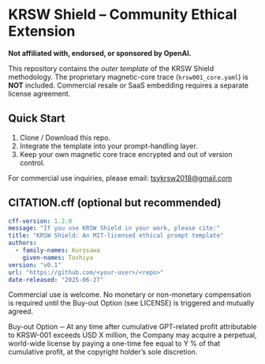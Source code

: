 # KRSW Shield – Community Ethical Extension

**Not affiliated with, endorsed, or sponsored by OpenAI.**

This repository contains the *outer template* of the KRSW Shield methodology.
The proprietary magnetic-core trace (`krsw001_core.yaml`) is **NOT** included.
Commercial resale or SaaS embedding requires a separate license agreement.

## Quick Start
1. Clone / Download this repo.
2. Integrate the template into your prompt-handling layer.
3. Keep your own magnetic core trace encrypted and out of version control.

For commercial use inquiries, please email: tsykrsw2018@gmail.com

## CITATION.cff (optional but recommended)
```yaml
cff-version: 1.2.0
message: "If you use KRSW Shield in your work, please cite:"
title: "KRSW Shield: An MIT-licensed ethical prompt template"
authors:
  - family-names: Kurosawa
    given-names: Toshiya
version: "v0.1"
url: "https://github.com/<your-user>/<repo>"
date-released: "2025-06-27"
```

Commercial use is welcome. No monetary or non-monetary compensation is required until the Buy-out Option (see LICENSE) is triggered and mutually agreed.

Buy-out Option ─ At any time after cumulative GPT-related profit attributable
to KRSW-001 exceeds USD X million, the Company may acquire a perpetual,
world-wide license by paying a one-time fee equal to Y % of that cumulative
profit, at the copyright holder’s sole discretion.
